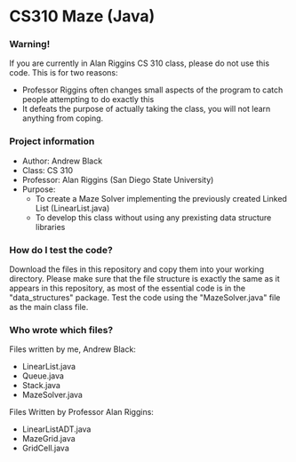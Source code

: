 # CS310 Maze (Java)

### Warning!
If you are currently in Alan Riggins CS 310 class, please do not use this code. This is for two reasons:
- Professor Riggins often changes small aspects of the program to catch people attempting to do exactly this
- It defeats the purpose of actually taking the class, you will not learn anything from coping. 

### Project information
- Author: Andrew Black
- Class: CS 310
- Professor: Alan Riggins (San Diego State University)
- Purpose:
    - To create a Maze Solver implementing the previously created Linked List (LinearList.java)
    - To develop this class without using any prexisting data structure libraries

### How do I test the code?
Download the files in this repository and copy them into your working directory. Please make sure that the file structure is exactly the same as it appears in this repository, as most of the essential code is in the "data_structures" package. Test the code using the "MazeSolver.java" file as the main class file. 

### Who wrote which files?
Files written by me, Andrew Black:
- LinearList.java
- Queue.java
- Stack.java
- MazeSolver.java

Files Written by Professor Alan Riggins:
- LinearListADT.java
- MazeGrid.java
- GridCell.java
